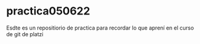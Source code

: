 # practica050622
Esdte es un repositiorio de practica para recordar lo que aprení en el curso de git de platzi
